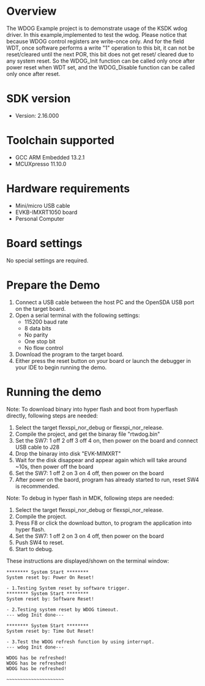 Overview
========
The WDOG Example project is to demonstrate usage of the KSDK wdog driver.
In this example,implemented to test the wdog.
Please notice that because WDOG control registers are write-once only. And
for the field WDT, once software performs a write "1" operation to this bit,
it can not be reset/cleared until the next POR, this bit does not get reset/
cleared due to any system reset. So the WDOG_Init function can be called 
only once after power reset when WDT set, and the WDOG_Disable function can 
be called only once after reset.

SDK version
===========
- Version: 2.16.000

Toolchain supported
===================
- GCC ARM Embedded  13.2.1
- MCUXpresso  11.10.0

Hardware requirements
=====================
- Mini/micro USB cable
- EVKB-IMXRT1050 board
- Personal Computer

Board settings
==============
No special settings are required.

Prepare the Demo
================
1.  Connect a USB cable between the host PC and the OpenSDA USB port on the target board. 
2.  Open a serial terminal with the following settings:
    - 115200 baud rate
    - 8 data bits
    - No parity
    - One stop bit
    - No flow control
3.  Download the program to the target board.
4.  Either press the reset button on your board or launch the debugger in your IDE to begin running the demo.

Running the demo
================

Note:
To download binary into hyper flash and boot from hyperflash directly, following steps are needed:
1. Select the target flexspi_nor_debug or flexspi_nor_release.
2. Compile the project, and get the binaray file "rtwdog.bin"
3. Set the SW7: 1 off 2 off 3 off 4 on, then power on the board and connect USB cable to J28
4. Drop the binaray into disk "EVK-MIMXRT"
5. Wait for the disk disappear and appear again which will take around ~10s, then power off the board
6. Set the SW7: 1 off 2 on 3 on 4 off, then power on the board
7. After power on the baord, program has already started to run, reset SW4 is recommended. 
 
Note:
To debug in hyper flash in MDK, following steps are needed:
1. Select the target flexspi_nor_debug or flexspi_nor_release.
2. Compile the project.
3. Press F8 or click the download button, to program the application into hyper flash.
4. Set the SW7: 1 off 2 on 3 on 4 off, then power on the board
5. Push SW4 to reset.
6. Start to debug.

These instructions are displayed/shown on the terminal window:
~~~~~~~~~~~~~~~~~~~~~~~
******** System Start ********
System reset by: Power On Reset!

- 1.Testing System reset by software trigger.
******** System Start ********
System reset by: Software Reset!

- 2.Testing system reset by WDOG timeout.
--- wdog Init done---

******** System Start ********
System reset by: Time Out Reset!

- 3.Test the WDOG refresh function by using interrupt.
--- wdog Init done---

WDOG has be refreshed!
WDOG has be refreshed!
WDOG has be refreshed!

~~~~~~~~~~~~~~~~~~~~~
